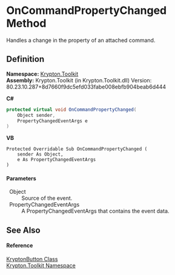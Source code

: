 # OnCommandPropertyChanged Method


Handles a change in the property of an attached command.



## Definition
**Namespace:** <a href="79d2eac2-21f4-54ff-7552-b20c33c30600.md">Krypton.Toolkit</a>  
**Assembly:** Krypton.Toolkit (in Krypton.Toolkit.dll) Version: 80.23.10.287+8d7660f9dc5efd033fabe008ebfb904beab6d444

**C#**
``` C#
protected virtual void OnCommandPropertyChanged(
	Object sender,
	PropertyChangedEventArgs e
)
```
**VB**
``` VB
Protected Overridable Sub OnCommandPropertyChanged ( 
	sender As Object,
	e As PropertyChangedEventArgs
)
```



#### Parameters
<dl><dt>  Object</dt><dd>Source of the event.</dd><dt>  PropertyChangedEventArgs</dt><dd>A PropertyChangedEventArgs that contains the event data.</dd></dl>

## See Also


#### Reference
<a href="5a50795b-a8ed-ccb2-0fff-f00ab79d45f5.md">KryptonButton Class</a>  
<a href="79d2eac2-21f4-54ff-7552-b20c33c30600.md">Krypton.Toolkit Namespace</a>  
